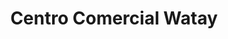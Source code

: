 ---
title: "Centro Comercial Watay"
url: /puerto-la-cruz/centro-comercial-watay/
shop: centro comercial
---